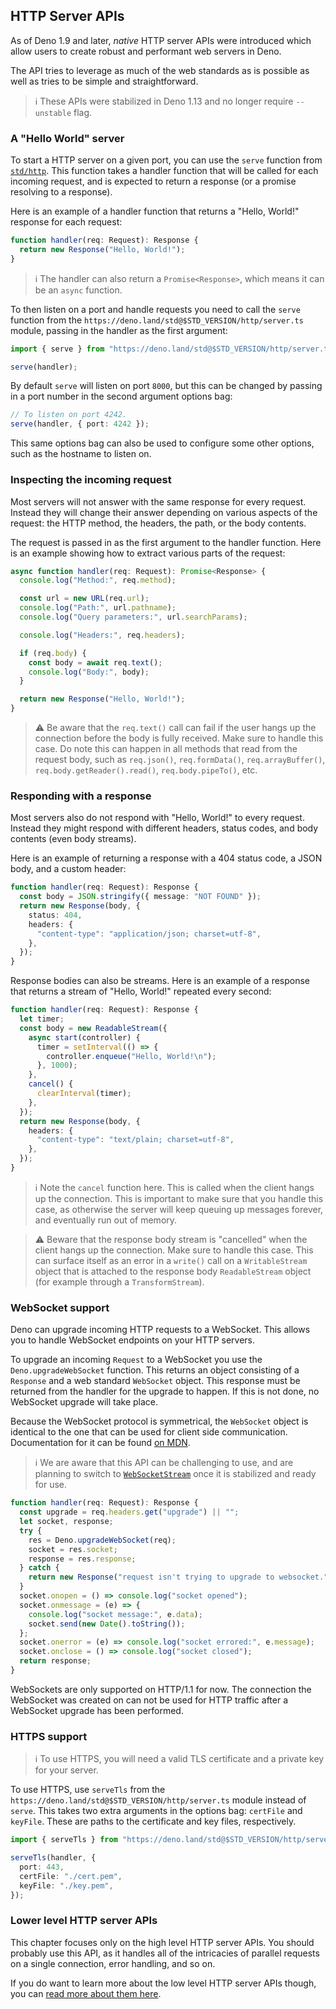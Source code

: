 ## HTTP Server APIs

As of Deno 1.9 and later, _native_ HTTP server APIs were introduced which allow
users to create robust and performant web servers in Deno.

The API tries to leverage as much of the web standards as is possible as well as
tries to be simple and straightforward.

> ℹ️ These APIs were stabilized in Deno 1.13 and no longer require `--unstable`
> flag.

### A "Hello World" server

To start a HTTP server on a given port, you can use the `serve` function from
[`std/http`](https://deno.land/std@$STD_VERSION/http). This function takes a
handler function that will be called for each incoming request, and is expected
to return a response (or a promise resolving to a response).

Here is an example of a handler function that returns a "Hello, World!" response
for each request:

```ts
function handler(req: Request): Response {
  return new Response("Hello, World!");
}
```

> ℹ️ The handler can also return a `Promise<Response>`, which means it can be an
> `async` function.

To then listen on a port and handle requests you need to call the `serve`
function from the `https://deno.land/std@$STD_VERSION/http/server.ts` module,
passing in the handler as the first argument:

```ts
import { serve } from "https://deno.land/std@$STD_VERSION/http/server.ts";

serve(handler);
```

By default `serve` will listen on port `8000`, but this can be changed by
passing in a port number in the second argument options bag:

```ts
// To listen on port 4242.
serve(handler, { port: 4242 });
```

This same options bag can also be used to configure some other options, such as
the hostname to listen on.

### Inspecting the incoming request

Most servers will not answer with the same response for every request. Instead
they will change their answer depending on various aspects of the request: the
HTTP method, the headers, the path, or the body contents.

The request is passed in as the first argument to the handler function. Here is
an example showing how to extract various parts of the request:

```ts
async function handler(req: Request): Promise<Response> {
  console.log("Method:", req.method);

  const url = new URL(req.url);
  console.log("Path:", url.pathname);
  console.log("Query parameters:", url.searchParams);

  console.log("Headers:", req.headers);

  if (req.body) {
    const body = await req.text();
    console.log("Body:", body);
  }

  return new Response("Hello, World!");
}
```

> ⚠️ Be aware that the `req.text()` call can fail if the user hangs up the
> connection before the body is fully received. Make sure to handle this case.
> Do note this can happen in all methods that read from the request body, such
> as `req.json()`, `req.formData()`, `req.arrayBuffer()`,
> `req.body.getReader().read()`, `req.body.pipeTo()`, etc.

### Responding with a response

Most servers also do not respond with "Hello, World!" to every request. Instead
they might respond with different headers, status codes, and body contents (even
body streams).

Here is an example of returning a response with a 404 status code, a JSON body,
and a custom header:

```ts
function handler(req: Request): Response {
  const body = JSON.stringify({ message: "NOT FOUND" });
  return new Response(body, {
    status: 404,
    headers: {
      "content-type": "application/json; charset=utf-8",
    },
  });
}
```

Response bodies can also be streams. Here is an example of a response that
returns a stream of "Hello, World!" repeated every second:

```ts
function handler(req: Request): Response {
  let timer;
  const body = new ReadableStream({
    async start(controller) {
      timer = setInterval(() => {
        controller.enqueue("Hello, World!\n");
      }, 1000);
    },
    cancel() {
      clearInterval(timer);
    },
  });
  return new Response(body, {
    headers: {
      "content-type": "text/plain; charset=utf-8",
    },
  });
}
```

> ℹ️ Note the `cancel` function here. This is called when the client hangs up
> the connection. This is important to make sure that you handle this case, as
> otherwise the server will keep queuing up messages forever, and eventually run
> out of memory.

> ⚠️ Beware that the response body stream is "cancelled" when the client hangs
> up the connection. Make sure to handle this case. This can surface itself as
> an error in a `write()` call on a `WritableStream` object that is attached to
> the response body `ReadableStream` object (for example through a
> `TransformStream`).

### WebSocket support

Deno can upgrade incoming HTTP requests to a WebSocket. This allows you to
handle WebSocket endpoints on your HTTP servers.

To upgrade an incoming `Request` to a WebSocket you use the
`Deno.upgradeWebSocket` function. This returns an object consisting of a
`Response` and a web standard `WebSocket` object. This response must be returned
from the handler for the upgrade to happen. If this is not done, no WebSocket
upgrade will take place.

Because the WebSocket protocol is symmetrical, the `WebSocket` object is
identical to the one that can be used for client side communication.
Documentation for it can be found
[on MDN](https://developer.mozilla.org/en-US/docs/Web/API/WebSocket).

> ℹ️ We are aware that this API can be challenging to use, and are planning to
> switch to
> [`WebSocketStream`](https://github.com/ricea/websocketstream-explainer/blob/master/README.md)
> once it is stabilized and ready for use.

```ts
function handler(req: Request): Response {
  const upgrade = req.headers.get("upgrade") || "";
  let socket, response;
  try {
    res = Deno.upgradeWebSocket(req);
    socket = res.socket;
    response = res.response;
  } catch {
    return new Response("request isn't trying to upgrade to websocket.");
  }
  socket.onopen = () => console.log("socket opened");
  socket.onmessage = (e) => {
    console.log("socket message:", e.data);
    socket.send(new Date().toString());
  };
  socket.onerror = (e) => console.log("socket errored:", e.message);
  socket.onclose = () => console.log("socket closed");
  return response;
}
```

WebSockets are only supported on HTTP/1.1 for now. The connection the WebSocket
was created on can not be used for HTTP traffic after a WebSocket upgrade has
been performed.

### HTTPS support

> ℹ️ To use HTTPS, you will need a valid TLS certificate and a private key for
> your server.

To use HTTPS, use `serveTls` from the
`https://deno.land/std@$STD_VERSION/http/server.ts` module instead of `serve`.
This takes two extra arguments in the options bag: `certFile` and `keyFile`.
These are paths to the certificate and key files, respectively.

```ts
import { serveTls } from "https://deno.land/std@$STD_VERSION/http/server.ts";

serveTls(handler, {
  port: 443,
  certFile: "./cert.pem",
  keyFile: "./key.pem",
});
```

### Lower level HTTP server APIs

This chapter focuses only on the high level HTTP server APIs. You should
probably use this API, as it handles all of the intricacies of parallel requests
on a single connection, error handling, and so on.

If you do want to learn more about the low level HTTP server APIs though, you
can [read more about them here](./http_server_apis_low_level).
